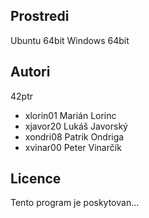 Prostredi
---------

Ubuntu 64bit
Windows 64bit

Autori
------

42ptr
- xlorin01 Marián Lorinc 
- xjavor20 Lukáš Javorský 
- xondri08 Patrik Ondriga 
- xvinar00 Peter Vinarčík  

Licence
-------

Tento program je poskytovan...
